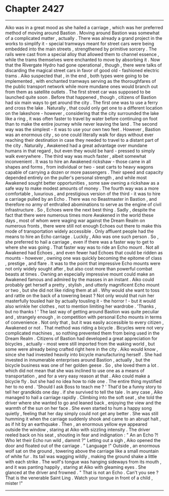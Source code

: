 
# Chapter 2427


---

Aiko was in a great mood as she hailed a carriage , which was her preferred method of moving around Bastion . Moving around Bastion was somewhat of a complicated matter , actually . There was already a grand project in the works to simplify it - special tramways meant for street cars were being embedded into the main streets , strengthened by primitive sorcery . The rails were cast from a special alloy that allowed them to channel essence , while the trams themselves were enchanted to move by absorbing it .
Now that the Rivergate Hydro had gone operational , though , there were talks of discarding the magical street cars in favor of good old - fashioned electric trams . Aiko suspected that , in the end , both types were going to be implemented , with enchanted tramways serving as the thoroughfares of the public transport network while more mundane ones would branch out from them as satellite outlets . The first street car was supposed to be launched quite soon .
Before that happened , though , citizens of Bastion had six main ways to get around the city . The first one was to use a ferry and cross the lake . Naturally , that could only get one to a different location on the lakeshore - however , considering that the city surrounded the lake like a ring , it was often faster to travel by water before continuing on foot than to make the entire journey while never leaving the land .
The second way was the simplest - it was to use your own two feet . However , Bastion was an enormous city , so one could literally walk for days without ever reaching their destination in case they needed to travel to a distant part of the city . Naturally , Awakened had a great advantage over mundane humans in that regard , but even they would be hard - pressed to simply walk everywhere .
The third way was much faster , albeit somewhat inconvenient . It was to hire an Awakened rickshaw - those came in all shapes and forms , from individual or two - seat carts to heavy wagons capable of carrying a dozen or more passengers . Their speed and capacity depended entirely on the puller's personal strength , and while most Awakened sought better opportunities , some saw owning a rickshaw as a safe way to make modest amounts of money .
The fourth way was a more comfortable , luxurious , and prestigious version of the third - it was to hire a carriage pulled by an Echo . There was no Beastmaster in Bastion , and therefore no army of enthralled abominations to serve as the engine of civil infrastructure . So , Echoes were the next best thing . Sadly , despite the fact that there were numerous times more Awakened in the world these days , most of whom were waging war against the Dream Realm on numerous fronts , there were still not enough Echoes out there to make this mode of transportation widely accessible .
Only affluent people had the means to hire an Echo carriage . Luckily , Aiko was one such person . So , she preferred to hail a carriage , even if there was a faster way to get to where she was going .
That faster way was to ride an Echo mount . Not all Awakened had Echoes , and even fewer had Echoes that could be ridden as mounts - however , owning one was quickly becoming the epitome of class , prestige , and flare . It was to the point that impressive Echo mounts were not only widely sought after , but also cost more than powerful combat beasts at times . Owning an especially impressive mount could make an Awakened famous and admired by the masses in an instant .
Aiko could probably get herself a pretty , stylish , and utterly magnificent Echo mount or two , but she did not like riding them at all . Why would she want to toss and rattle on the back of a towering beast ? Not only would that ruin her masterfully tousled hair by actually tousling it - the horror ! - but it would also wrinkle her clothes , not to mention limiting her wardrobe . 'Thanks , but no thanks ! '
The last way of getting around Bastion was quite peculiar and , strangely enough , in competition with personal Echo mounts in terms of convenience . Not only that , but it was easily accessible to every citizen , Awakened or not . That method was riding a bicycle .
Bicycles were not very complicated machines , so nothing prevented them from being used in the Dream Realm . Citizens of Bastion had developed a great appreciation for bicycles , actually - most were still imported from the waking world , but some were already being crafted right here in the city . Aiko would know , since she had invested heavily into bicycle manufacturing herself . She had invested in innumerable enterprises around Bastion , actually , but the bicycle business was one of her golden geese . So , she loved them a lot . which did not mean that she was inclined to use one as a means of transportation , and for a very easy reason at that .
Aiko could make a bicycle fly . but she had no idea how to ride one . The entire thing mystified her to no end .
'Should I ask Boss to teach me ? ' That'd be a funny story to tell her grandkids one day . if she survived to tell the tale .
In any case , Aiko managed to hail a carriage rapidly . Climbing into the soft seat , she told the driver where she wanted to go and leaned back , enjoying the view and the warmth of the sun on her face . She even started to hum a happy song quietly , feeling that her day simply could not get any better . She was still humming it when the carriage suddenly shook and came to an abrupt halt , as if hit by an earthquake .
Then , an enormous yellow eye appeared outside the window , staring at Aiko with sizzling intensity .
The driver reeled back on his seat , shouting in fear and indignation :
" An an Echo ?! Who let their Echo run wild , dammit ?"
Letting out a sigh , Aiko opened the door and floated out of the carriage .
" Language !"
Outside , an enormous wolf sat on the ground , towering above the carriage like a small mountain of white fur . Its tail was wagging wildly , making the ground shake a little with each strike . The wolf's tongue was hanging sideways from its mouth , and it was panting happily , staring at Aiko with gleaming eyes . She glanced at the driver and frowned . " That is not an Echo . Can't you see ? That is the venerable Saint Ling . Watch your tongue in front of a child , mister !"

---

